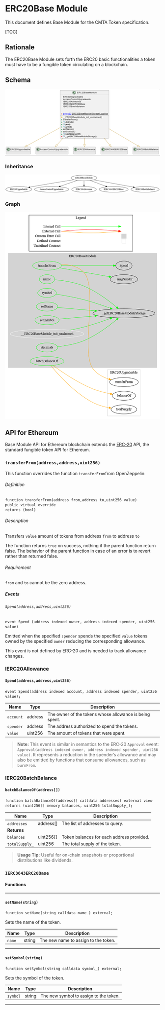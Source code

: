 # ERC20Base Module

This document defines Base Module for the CMTA Token specification.

[TOC]



## Rationale

The ERC20Base Module sets forth the ERC20 basic functionalities a token must have to  be a fungible token circulating on a blockchain.

## Schema

![ERC20BaseUML](../../../schema/uml/ERC20BaseUML.png)

### Inheritance

![surya_inheritance_ERC20BaseModule.sol](../../../schema/surya_inheritance/surya_inheritance_ERC20BaseModule.sol.png)



### Graph

![surya_graph_ERC20BaseModule.sol](../../../schema/surya_graph/surya_graph_ERC20BaseModule.sol.png)



## API for Ethereum

Base Module API for Ethereum blockchain extends the [ERC-20](https://github.com/ethereum/EIPs/blob/master/EIPS/eip-20.md) API, the standard fungible token API for Ethereum.



### `transferFrom(address,address,uint256)`

This function overrides the function `transferFrom`from OpenZeppelin

###### Definition

```solidity
function transferFrom(address from,address to,uint256 value) 
public virtual override 
returns (bool) 
```

###### Description

Transfers `value` amount of tokens from address `from` to address `to`

The function returns `true` on success, nothing if the parent function return false. The behavior of the parent function in case of an error is to revert rather than returned false.

###### Requirement

`from` and `to` cannot be the zero address.

##### Events

###### `Spend(address,address,uint256)`

```solidity
event Spend (address indexed owner, address indexed spender, uint256 value)
```

Emitted when the specified `spender` spends the specified `value` tokens owned by the specified `owner` reducing the corresponding allowance.

This event is not defined by ERC-20 and is needed to track allowance changes.

### IERC20Allowance

#### `Spend(address,address,uint256)`

```solidity
event Spend(address indexed account, address indexed spender, uint256 value);
```

| Name      | Type    | Description                                             |
| --------- | ------- | ------------------------------------------------------- |
| `account` | address | The owner of the tokens whose allowance is being spent. |
| `spender` | address | The address authorized to spend the tokens.             |
| `value`   | uint256 | The amount of tokens that were spent.                   |



> **Note:**
>  This event is similar in semantics to the ERC-20 `Approval` event:
>  `Approval(address indexed owner, address indexed spender, uint256 value)`.
>  It represents a reduction in the spender’s allowance and may also be emitted by functions that consume allowances, such as `burnFrom`.

### IERC20BatchBalance

#### `batchBalanceOf(address[])`

```solidity
function batchBalanceOf(address[] calldata addresses) external view returns (uint256[] memory balances, uint256 totalSupply_);
```

| Name           | Type      | Description                               |
| -------------- | --------- | ----------------------------------------- |
| `addresses`    | address[] | The list of addresses to query.           |
| **Returns**    |           |                                           |
| `balances`     | uint256[] | Token balances for each address provided. |
| `totalSupply_` | uint256   | The total supply of the token.            |



> **Usage Tip:**
>  Useful for on-chain snapshots or proportional distributions like dividends.

### `IERC3643ERC20Base`

#### Functions

------

#### `setName(string)`

```solidity
function setName(string calldata name_) external;
```

Sets the name of the token.

| Name   | Type   | Description                          |
| ------ | ------ | ------------------------------------ |
| `name` | string | The new name to assign to the token. |



------

#### `setSymbol(string)`

```solidity
function setSymbol(string calldata symbol_) external;
```

Sets the symbol of the token.

| Name     | Type   | Description                            |
| -------- | ------ | -------------------------------------- |
| `symbol` | string | The new symbol to assign to the token. |



------

